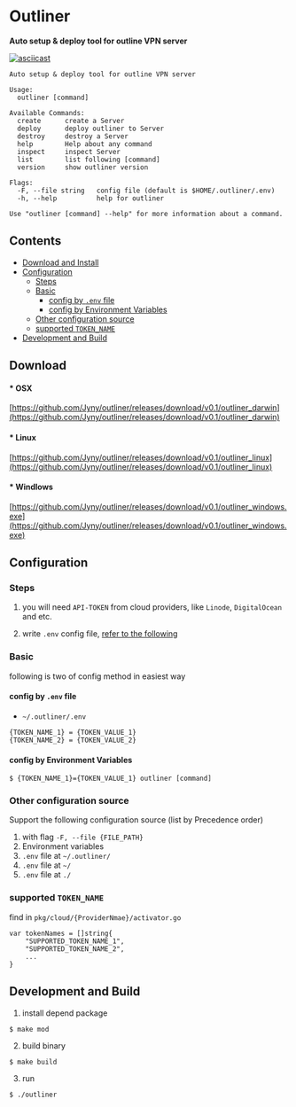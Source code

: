 # Outliner
**Auto setup & deploy tool for outline VPN server**

[![asciicast](https://asciinema.org/a/265622.svg)](https://asciinema.org/a/265622)
```
Auto setup & deploy tool for outline VPN server

Usage:
  outliner [command]

Available Commands:
  create      create a Server
  deploy      deploy outliner to Server
  destroy     destroy a Server
  help        Help about any command
  inspect     inspect Server
  list        list following [command]
  version     show outliner version

Flags:
  -F, --file string   config file (default is $HOME/.outliner/.env)
  -h, --help          help for outliner

Use "outliner [command] --help" for more information about a command.
```

## Contents
- [Download and Install](#download-and-install)
- [Configuration](#configuration)
  - [Steps](#steps)
  - [Basic](#basic)
    - [config by `.env` file](#config-by-env-file)
    - [config by Environment Variables](#config-by-environment-variables)
  - [Other configuration source](#other-configuration-source)
  - [supported `TOKEN_NAME`](#supported-token_name)
- [Development and Build](#development-and-build)

## Download
#### * OSX
[https://github.com/Jyny/outliner/releases/download/v0.1/outliner_darwin](https://github.com/Jyny/outliner/releases/download/v0.1/outliner_darwin)

#### * Linux
[https://github.com/Jyny/outliner/releases/download/v0.1/outliner_linux](https://github.com/Jyny/outliner/releases/download/v0.1/outliner_linux)

#### * Windlows
[https://github.com/Jyny/outliner/releases/download/v0.1/outliner_windows.exe](https://github.com/Jyny/outliner/releases/download/v0.1/outliner_windows.exe)

## Configuration
### Steps
1.  you will need `API-TOKEN` from cloud providers, like `Linode`, `DigitalOcean` and etc.

2. write `.env` config file, [refer to the following](config-by-env-file)

### Basic
following is two of config method in easiest way

#### config by `.env` file
* `~/.outliner/.env`
```
{TOKEN_NAME_1} = {TOKEN_VALUE_1}
{TOKEN_NAME_2} = {TOKEN_VALUE_2}
```

#### config by Environment Variables
```
$ {TOKEN_NAME_1}={TOKEN_VALUE_1} outliner [command]
```

### Other configuration source
Support the following configuration source (list by Precedence order)

1. with flag `-F, --file {FILE_PATH}`
2. Environment variables
3. `.env` file at `~/.outliner/`
4. `.env` file at `~/`
5. `.env` file at `./`

### supported `TOKEN_NAME`
find in `pkg/cloud/{ProviderNmae}/activator.go` 
```
var tokenNames = []string{
    "SUPPORTED_TOKEN_NAME_1",
    "SUPPORTED_TOKEN_NAME_2",
    ...
}
```

## Development and Build
1. install depend package
```
$ make mod
```
2. build binary
```
$ make build
```
3. run
```
$ ./outliner
```